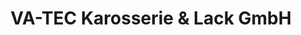 ---
title: "VA-TEC Karosserie & Lack GmbH"
url: /backnang/va-tec-karosserie-und-lack-gmbh/
shop: Autohaus
---